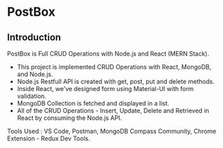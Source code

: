 # PostBox

## Introduction

PostBox is Full CRUD Operations with Node.js and React (MERN Stack).

- This project is implemented CRUD Operations with React, MongoDB, and Node.js. 
- Node.js Restfull API is created with get, post, put and delete methods. 
- Inside React, we've designed form using Material-UI with form validation. 
- MongoDB Collection is fetched and displayed in a list. 
- All of the CRUD Operations - Insert, Update, Delete and Retrieved in React by consuming the Node.js API.



Tools Used : VS Code, Postman, MongoDB Compass Community,
Chrome Extension - Redux Dev Tools.
